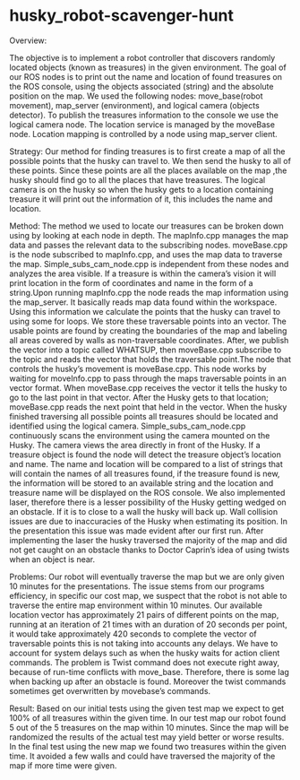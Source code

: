 # husky_robot-scavenger-hunt

Overview:

The objective is to implement a robot controller that discovers randomly located objects (known as treasures) in the given environment. The goal of our ROS nodes is to print out the name and location of found treasures on the ROS console, using the objects associated (string) and the absolute position on the map. We used the following nodes: move_base(robot movement), map_server (environment), and logical camera (objects detector). To publish the treasures information to the console we use the logical camera node. The location service is managed by the moveBase node. Location mapping is controlled by a node using map_server client.

Strategy:
Our method for finding treasures is to first create a map of all the possible points that the husky can travel to. We then send the husky to all of these points. Since these points are all the places available on the map ,the husky should find go to all the places that have treasures. The logical camera is on the husky so when the husky gets to a location containing treasure it will print out the information of it, this includes the name and location.

Method:
The method we used to locate our treasures can be broken down using by looking at each node in depth. The mapInfo.cpp manages the map data and passes the relevant data to the subscribing nodes. moveBase.cpp is the node subscribed to mapInfo.cpp, and uses the map data to traverse the map. Simple_subs_cam_node.cpp is independent from these nodes and analyzes the area visible. If a treasure is within the camera’s vision it will print location in the form of coordinates and name in the form of a string.Upon running mapInfo.cpp the node reads the map information using the map_server. It basically reads map data found within the workspace. Using this information we calculate the points that the husky can travel to using some for loops. We store these traversable points into an vector. The usable points are found by creating the boundaries of the map and labeling all areas covered by walls as non-traversable coordinates. After, we publish the vector into a topic called WHATSUP, then moveBase.cpp subscribe to the topic and reads the vector that holds the traversable point.The node that controls the husky’s movement is moveBase.cpp. This node works by waiting for moveInfo.cpp to pass through the maps traversable points in an vector format. When moveBase.cpp receives the vector it tells the husky to go to the last point in that vector. After the Husky gets to that location; moveBase.cpp reads the next point that held in the vector. When the husky finished traversing all possible points all treasures should be located and identified using the logical camera. Simple_subs_cam_node.cpp continuously scans the environment using the camera mounted on the Husky. The camera views the area directly in front of the Husky. If a treasure object is found the node will detect the treasure object’s location and name. The name and location will be compared to a list of strings that will contain the names of all treasures found, if the treasure found is new, the information will be stored to an available string and the location and treasure name will be displayed on the ROS console. We also implemented laser, therefore there is a lesser possibility of the Husky getting wedged on an obstacle. If it is to close to a wall the husky will back up. Wall collision issues are due to inaccuracies of the Husky when estimating its position. In the presentation this issue was made evident after our first run. After implementing the laser the husky traversed the majority of the map and did not get caught on an obstacle thanks to Doctor Caprin’s idea of using twists when an object is near.

Problems:
Our robot will eventually traverse the map but we are only given 10 minutes for the presentations. The issue stems from our programs efficiency, in specific our cost map, we suspect that the robot is not able to traverse the entire map environment within 10 minutes. Our available location vector has approximately 21 pairs of different points on the map, running at an iteration of 21 times with an duration of 20 seconds per point, it would take approximately 420 seconds to complete the vector of traversable points this is not taking into accounts any delays. We have to account for system delays such as when the husky waits for action client commands. The problem is Twist command does not execute right away, because of run-time conflicts with move_base. Therefore, there is some lag when backing up after an obstacle is found. Moreover the twist commands sometimes get overwritten by movebase’s commands. 

Result:
Based on our initial tests using the given test map we expect to get 100% of all treasures within the given time. In our test map our robot found 5 out of the 5 treasures on the map within 10 minutes. Since the map will be randomized the results of the actual test may yield better or worse results. In the final test using the new map we found two treasures within the given time. It avoided a few walls and could have traversed the majority of the map if more time were given.
